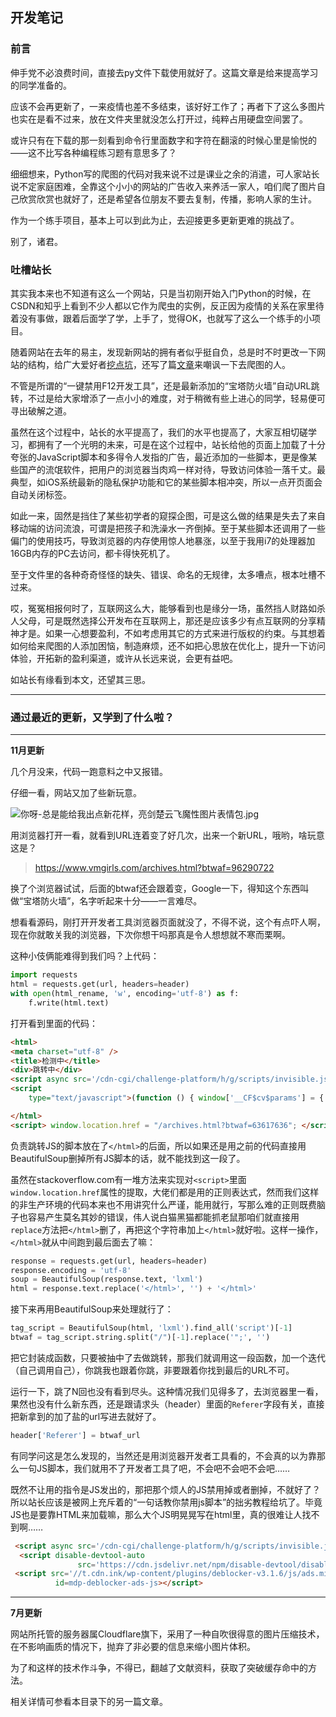 ## 开发笔记

### 前言  

伸手党不必浪费时间，直接去py文件下载使用就好了。这篇文章是给来提高学习的同学准备的。

应该不会再更新了，一来疫情也差不多结束，该好好工作了；再者下了这么多图片也实在是看不过来，放在文件夹里就没怎么打开过，纯粹占用硬盘空间罢了。

或许只有在下载的那一刻看到命令行里面数字和字符在翻滚的时候心里是愉悦的——这不比写各种编程练习题有意思多了？

细细想来，Python写的爬图的代码对我来说不过是课业之余的消遣，可人家站长说不定家庭困难，全靠这个小小的网站的广告收入来养活一家人，咱们爬了图片自己欣赏欣赏也就好了，还是希望各位朋友不要去复制，传播，影响人家的生计。

作为一个练手项目，基本上可以到此为止，去迎接更多更新更难的挑战了。

别了，诸君。



### 吐槽站长

其实我本来也不知道有这么一个网站，只是当初刚开始入门Python的时候，在CSDN和知乎上看到不少人都以它作为爬虫的实例，反正因为疫情的关系在家里待着没有事做，跟着后面学了学，上手了，觉得OK，也就写了这么一个练手的小项目。

随着网站在去年的易主，发现新网站的拥有者似乎挺自负，总是时不时更改一下网站的结构，给广大爱好者[挖点坑]((https://www.nange.cn/disable-devtool.html))，还写了篇[文章](https://www.nange.cn/i-killed-a-python.html)来嘲讽一下去爬图的人。

不管是所谓的“一键禁用F12开发工具”，还是最新添加的“宝塔防火墙”自动URL跳转，不过是给大家增添了一点小小的难度，对于稍微有些上进心的同学，轻易便可寻出破解之道。

虽然在这个过程中，站长的水平提高了，我们的水平也提高了，大家互相切磋学习，都拥有了一个光明的未来，可是在这个过程中，站长给他的页面上加载了十分夸张的JavaScript脚本和多得令人发指的广告，最近添加的一些脚本，更是像某些国产的流氓软件，把用户的浏览器当肉鸡一样对待，导致访问体验一落千丈。最典型，如iOS系统最新的隐私保护功能和它的某些脚本相冲突，所以一点开页面会自动关闭标签。

如此一来，固然是挡住了某些初学者的窥探企图，可是这么做的结果是失去了来自移动端的访问流浪，可谓是把孩子和洗澡水一齐倒掉。至于某些脚本还调用了一些偏门的使用技巧，导致浏览器的内存使用惊人地暴涨，以至于我用i7的处理器加16GB内存的PC去访问，都卡得快死机了。

至于文件里的各种奇奇怪怪的缺失、错误、命名的无规律，太多嘈点，根本吐槽不过来。

哎，冤冤相报何时了，互联网这么大，能够看到也是缘分一场，虽然挡人财路如杀人父母，可是既然选择公开发布在互联网上，那还是应该多少有点互联网的分享精神才是。如果一心想要盈利，不如考虑用其它的方式来进行版权的约束。与其想着如何给来爬图的人添加困恼，制造麻烦，还不如把心思放在优化上，提升一下访问体验，开拓新的盈利渠道，或许从长远来说，会更有益吧。

如站长有缘看到本文，还望其三思。

---

### 通过最近的更新，又学到了什么啦？

---

**11月更新**

几个月没来，代码一跑意料之中又报错。

仔细一看，网站又加了些新玩意。

![你呀-总是能给我出点新花样，亮剑楚云飞魔性图片表情包.jpg](http://i2.hdslb.com/bfs/archive/a2acc460967d18b561c39390541e9fec1fa10510.jpg)

用浏览器打开一看，就看到URL连着变了好几次，出来一个新URL，哦哟，啥玩意这是？

> https://www.vmgirls.com/archives.html?btwaf=96290722

换了个浏览器试试，后面的btwaf还会跟着变，Google一下，得知这个东西叫做“宝塔防火墙”，名字听起来十分——一言难尽。

想看看源码，刚打开开发者工具浏览器页面就没了，不得不说，这个有点吓人啊，现在你就敢关我的浏览器，下次你想干吗那真是令人想想就不寒而栗啊。

这种小伎俩能难得到我们吗？上代码：

```python
import requests
html = requests.get(url, headers=header)
with open(html_rename, 'w', encoding='utf-8') as f:
    f.write(html.text)
```

打开看到里面的代码：

```html
<html>
<meta charset="utf-8" />
<title>检测中</title>
<div>跳转中</div>
<script async src='/cdn-cgi/challenge-platform/h/g/scripts/invisible.js'></script>
<script
    type="text/javascript">(function () { window['__CF$cv$params'] = { r: '6ac4fb08db393fd8', m: 'UouiXWiAloFT4PBZXWUiIUw3KaDL508t_3t7bjvwoiU-1636607074-0-AY0D0wT36Mx281KF3kBVgUWyxOjk+t7WhJs/iOolvJPuYVadt+JG9+bHj3n3OKV+I8Zs2QDfQYV6tAmWG6idSiG27Q7Ma4G/93UbK/B89oyVRi3w2P5yxHKN/9a6Jistcg==', s: [0xcd16bba2b7, 0xea37344e21], u: '/cdn-cgi/challenge-platform/h/g' } })();</script>

</html>
<script> window.location.href = "/archives.html?btwaf=63617636"; </script>
```

负责跳转JS的脚本放在了`</html>`的后面，所以如果还是用之前的代码直接用BeautifulSoup删掉所有JS脚本的话，就不能找到这一段了。

虽然在stackoverflow.com有一堆方法来实现对`<script>`里面`window.location.href`属性的提取，大佬们都是用的正则表达式，然而我们这样的非生产环境的代码本来也不用讲究什么严谨，能用就行，写那么难的正则既费脑子也容易产生莫名其妙的错误，伟人说白猫黑猫都能抓老鼠那咱们就直接用`replace`方法把`</html>`删了，再把这个字符串加上`</html>`就好啦。这样一操作，`</html>`就从中间跑到最后面去了嘛：

```python
response = requests.get(url, headers=header)
response.encoding = 'utf-8'
soup = BeautifulSoup(response.text, 'lxml')
html = response.text.replace('</html>', '') + '</html>'
```

接下来再用BeautifulSoup来处理就行了：
```python
tag_script = BeautifulSoup(html, 'lxml').find_all('script')[-1]
btwaf = tag_script.string.split("/")[-1].replace('";', '')
```

把它封装成函数，只要被抽中了去做跳转，那我们就调用这一段函数，加一个迭代（自己调用自己），你跳我也跟着你跳，非要跟着你找到最后的URL不可。

运行一下，跳了N回也没有看到尽头。这种情况我们见得多了，去浏览器里一看，果然也没有什么新东西，还是跟请求头（header）里面的`Referer`字段有关，直接把新拿到的加了盐的url写进去就好了。

```python
header['Referer'] = btwaf_url
```

有同学问这是怎么发现的，当然还是用浏览器开发者工具看的，不会真的以为靠那么一句JS脚本，我们就用不了开发者工具了吧，不会吧不会吧不会吧……

既然不让用的指令是JS发出的，那把那个烦人的JS禁用掉或者删掉，不就好了？所以站长应该是被网上充斥着的“一句话教你禁用js脚本”的拙劣教程给坑了。毕竟JS也是要靠HTML来加载嘛，那么大个JS明晃晃写在html里，真的很难让人找不到啊……

```html
 <script async src='/cdn-cgi/challenge-platform/h/g/scripts/invisible.js'></script>
  <script disable-devtool-auto
               src='https://cdn.jsdelivr.net/npm/disable-devtool/disable-devtool.min.js'></script>
 <script src='//t.cdn.ink/wp-content/plugins/deblocker-v3.1.6/js/ads.min.js?ver=3.1.6'
          id=mdp-deblocker-ads-js></script>
```


---

**7月更新**

网站所托管的服务器属Cloudflare旗下，采用了一种自吹很得意的图片压缩技术，在不影响画质的情况下，抛弃了非必要的信息来缩小图片体积。

为了和这样的技术作斗争，不得已，翻越了文献资料，获取了突破缓存命中的方法。

相关详情可参看本目录下的另一篇文章。
